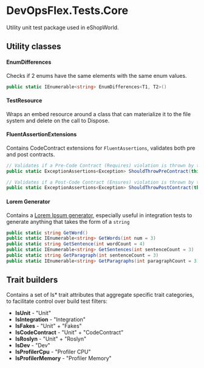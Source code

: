 DevOpsFlex.Tests.Core
===================

Utility unit test package used in eShopWorld.

## Utility classes

#### EnumDifferences

Checks if 2 enums have the same elements with the same enum values.

```c#
public static IEnumerable<string> EnumDifferences<T1, T2>()
```

#### TestResource

Wraps an embed resource around a class that can materialize it to the file system and delete on the call to Dispose.

#### FluentAssertionExtensions

Contains CodeContract extensions for `FluentAssertions`, validates both pre and post contracts.

```c#
// Validates if a Pre-Code Contract (Requires) violation is thrown by the `Action` invocation.
public static ExceptionAssertions<Exception> ShouldThrowPreContract(this Action action, string because = null, params object[] reasonArgs)

// Validates if a Post-Code Contract (Ensures) violation is thrown by the `Action` invocation.
public static ExceptionAssertions<Exception> ShouldThrowPostContract(this Action action, string because = null, params object[] reasonArgs)
```

#### Lorem Generator

Contains a [Lorem Ipsum generator](http://www.lipsum.com/), especially useful in integration tests to generate anything that takes the form of a `string`

```c#
public static string GetWord()
public static IEnumerable<string> GetWords(int num = 3)
public static string GetSentence(int wordCount = 4)
public static IEnumerable<string> GetSentences(int sentenceCount = 3)
public static string GetParagraph(int sentenceCount = 3)
public static IEnumerable<string> GetParagraphs(int paragraphCount = 3)
```

## Trait builders

Contains a set of Is* trait attributes that aggregate specific trait categories, to facilitate control over build test filters:

- **IsUnit** - "Unit"
- **IsIntegration** - "Integration"
- **IsFakes** - "Unit" + "Fakes"
- **IsCodeContract** - "Unit" + "CodeContract"
- **IsRoslyn** - "Unit" + "Roslyn"
- **IsDev** - "Dev"
- **IsProfilerCpu** - "Profiler CPU"
- **IsProfilerMemory** - "Profiler Memory"
